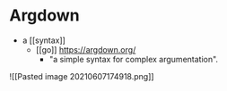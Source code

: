 # Argdown

- a [[syntax]]
	- [[go]] https://argdown.org/ 
		- "a simple syntax for complex argumentation".

![[Pasted image 20210607174918.png]]

